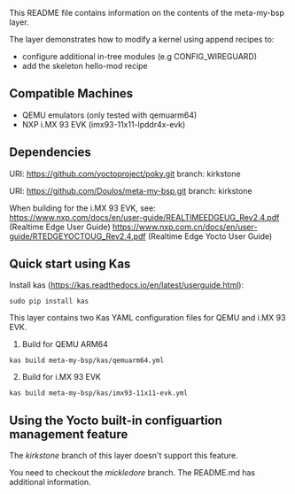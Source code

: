 This README file contains information on the contents of the meta-my-bsp layer.

 The layer demonstrates how to modify a kernel using append recipes to:
 + configure additional in-tree modules (e.g CONFIG_WIREGUARD)
 + add the skeleton hello-mod recipe

## Compatible Machines
+ QEMU emulators (only tested with qemuarm64)
+ NXP i.MX 93 EVK (imx93-11x11-lpddr4x-evk)

## Dependencies

  URI: https://github.com/yoctoproject/poky.git
  branch: kirkstone

  URI: https://github.com/Doulos/meta-my-bsp.git 
  branch: kirkstone

  When building for the i.MX 93 EVK, see:
  https://www.nxp.com/docs/en/user-guide/REALTIMEEDGEUG_Rev2.4.pdf (Realtime Edge User Guide)
  https://www.nxp.com.cn/docs/en/user-guide/RTEDGEYOCTOUG_Rev2.4.pdf (Realtime Edge Yocto User Guide)



## Quick start using Kas

Install kas (https://kas.readthedocs.io/en/latest/userguide.html):
```shell
sudo pip install kas
```

This layer contains two Kas YAML configuration files for QEMU and i.MX 93 EVK.

1. Build for QEMU ARM64
```shell
kas build meta-my-bsp/kas/qemuarm64.yml
```

2. Build for i.MX 93 EVK
```shell
kas build meta-my-bsp/kas/imx93-11x11-evk.yml 
```

## Using the Yocto built-in configuartion management feature

The *kirkstone* branch of this layer doesn't support this feature.

You need to checkout the *mickledore* branch. The README.md has additional information. 

